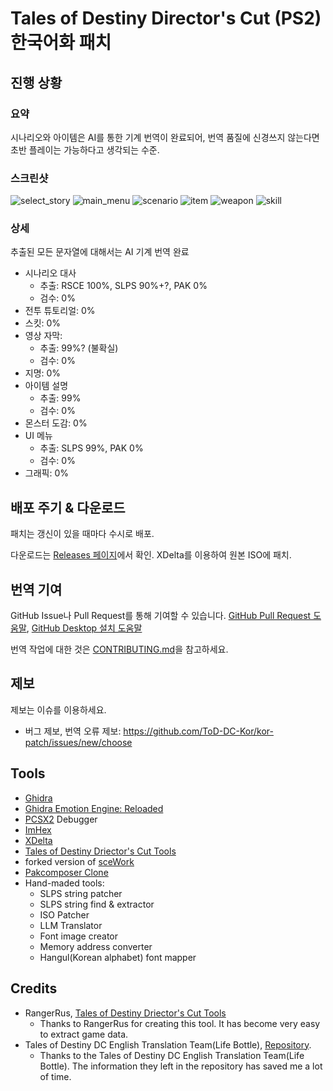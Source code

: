 # Tales of Destiny Director's Cut (PS2) 한국어화 패치

## 진행 상황

### 요약

시나리오와 아이템은 AI를 통한 기계 번역이 완료되어, 번역 품질에 신경쓰지 않는다면 초반 플레이는 가능하다고 생각되는 수준.

### 스크린샷

![select_story](./screenshots/select_story.png)
![main_menu](./screenshots/main_menu.png)
![scenario](./screenshots/scenario.png)
![item](./screenshots/item.png)
![weapon](./screenshots/weapon.png)
![skill](./screenshots/skill.png)

### 상세

추출된 모든 문자열에 대해서는 AI 기계 번역 완료

- 시나리오 대사
  - 추출: RSCE 100%, SLPS 90%+?, PAK 0%
  - 검수: 0%
- 전투 튜토리얼: 0%
- 스킷: 0%
- 영상 자막:
  - 추출: 99%? (불확실)
  - 검수: 0%
- 지명: 0%
- 아이템 설명
  - 추출: 99%
  - 검수: 0%
- 몬스터 도감: 0%
- UI 메뉴
  - 추출: SLPS 99%, PAK 0%
  - 검수: 0%
- 그래픽: 0%

## 배포 주기 & 다운로드

패치는 갱신이 있을 때마다 수시로 배포.

다운로드는 [Releases 페이지](https://github.com/ToD-DC-Kor/kor-patch/releases)에서 확인. XDelta를 이용하여 원본 ISO에 패치.

## 번역 기여

GitHub Issue나 Pull Request를 통해 기여할 수 있습니다. [GitHub Pull Request 도움말](https://docs.github.com/ko/pull-requests/collaborating-with-pull-requests/proposing-changes-to-your-work-with-pull-requests/creating-a-pull-request), [GitHub Desktop 설치 도움말](https://docs.github.com/ko/desktop/installing-and-authenticating-to-github-desktop/setting-up-github-desktop)

번역 작업에 대한 것은 [CONTRIBUTING.md](./CONTRIBUTING.md)을 참고하세요.

## 제보

제보는 이슈를 이용하세요.

- 버그 제보, 번역 오류 제보: <https://github.com/ToD-DC-Kor/kor-patch/issues/new/choose>

## Tools

- [Ghidra](https://ghidra-sre.org/)
- [Ghidra Emotion Engine: Reloaded](https://github.com/chaoticgd/ghidra-emotionengine-reloaded)
- [PCSX2](https://pcsx2.net/) Debugger
- [ImHex](https://github.com/WerWolv/ImHex)
- [XDelta](https://www.romhacking.net/utilities/928/)
- [Tales of Destiny Driector's Cut Tools](https://www.romhacking.net/utilities/1419/)
- forked version of [sceWork](https://github.com/lifebottle/sceWork)
- [Pakcomposer Clone](https://github.com/lifebottle/Tales-of-Destiny-DC/tree/master/pakcomposer)
- Hand-maded tools:
  - SLPS string patcher
  - SLPS string find & extractor
  - ISO Patcher
  - LLM Translator
  - Font image creator
  - Memory address converter
  - Hangul(Korean alphabet) font mapper

## Credits

- RangerRus, [Tales of Destiny Driector's Cut Tools](https://www.romhacking.net/utilities/1419/)
  - Thanks to RangerRus for creating this tool. It has become very easy to extract game data.
- Tales of Destiny DC English Translation Team(Life Bottle), [Repository](https://github.com/lifebottle/Tales-of-Destiny-DC).
  - Thanks to the Tales of Destiny DC English Translation Team(Life Bottle). The information they left in the repository has saved me a lot of time.
